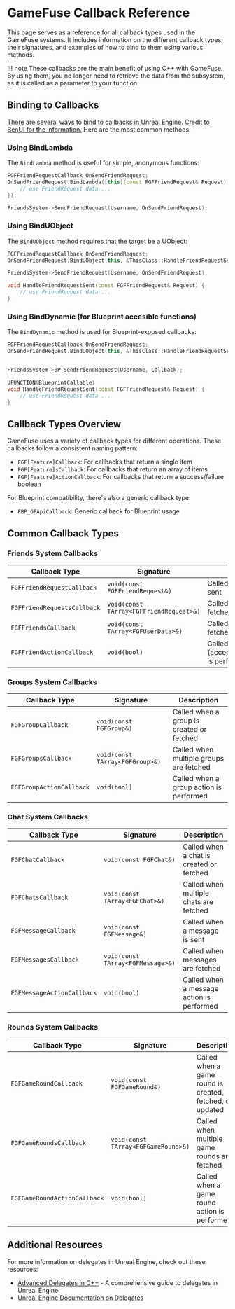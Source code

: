 # GameFuse Callback Reference

This page serves as a reference for all callback types used in the GameFuse systems. It includes information on the different callback types, their signatures, and examples of how to bind to them using various methods.

!!! note
    These callbacks are the main benefit of using C++ with GameFuse. By using them, you no longer need to retrieve the data from the subsystem, as it is called as a parameter to your function.


## Binding to Callbacks

There are several ways to bind to callbacks in Unreal Engine. 
[Credit to BenUI for the information.](https://benui.ca/unreal/delegates-advanced/#3-subscribe-to-a-delegate)
Here are the most common methods:

### Using BindLambda

The `BindLambda` method is useful for simple, anonymous functions:

```cpp
FGFFriendRequestCallback OnSendFriendRequest;
OnSendFriendRequest.BindLambda([this](const FGFFriendRequest& Request) {
    // use FriendRequest data ...
});

FriendsSystem->SendFriendRequest(Username, OnSendFriendRequest);
```

### Using BindUObject

The `BindUObject` method requires that the target be a UObject:

```cpp
FGFFriendRequestCallback OnSendFriendRequest;
OnSendFriendRequest.BindUObject(this, &ThisClass::HandleFriendRequestSent);

FriendsSystem->SendFriendRequest(Username, OnSendFriendRequest);

void HandleFriendRequestSent(const FGFFriendRequest& Request) {
    // use FriendRequest data ...
}
```

### Using BindDynamic (for Blueprint accesible functions)

The `BindDynamic` method is used for Blueprint-exposed callbacks:

```cpp
FGFFriendRequestCallback OnSendFriendRequest;
OnSendFriendRequest.BindUObject(this, &ThisClass::HandleFriendRequestSent);


FriendsSystem->BP_SendFriendRequest(Username, Callback);

UFUNCTION(BlueprintCallable)
void HandleFriendRequestSent(const FGFFriendRequest& Request) {
    // use FriendRequest data ...
}

```

## Callback Types Overview

GameFuse uses a variety of callback types for different operations. These callbacks follow a consistent naming pattern:

- `FGF[Feature]Callback`: For callbacks that return a single item
- `FGF[Feature]sCallback`: For callbacks that return an array of items
- `FGF[Feature]ActionCallback`: For callbacks that return a success/failure boolean

For Blueprint compatibility, there's also a generic callback type:
- `FBP_GFApiCallback`: Generic callback for Blueprint usage

## Common Callback Types

### Friends System Callbacks

| Callback Type | Signature | Description |
|---------------|-----------|-------------|
| `FGFFriendRequestCallback` | `void(const FGFFriendRequest&)` | Called when a friend request is sent |
| `FGFFriendRequestsCallback` | `void(const TArray<FGFFriendRequest>&)` | Called when friend requests are fetched |
| `FGFFriendsCallback` | `void(const TArray<FGFUserData>&)` | Called when friends list is fetched |
| `FGFFriendActionCallback` | `void(bool)` | Called when a friend action (accept/decline/cancel/unfriend) is performed |
### Groups System Callbacks

| Callback Type | Signature | Description |
|---------------|-----------|-------------|
| `FGFGroupCallback` | `void(const FGFGroup&)` | Called when a group is created or fetched |
| `FGFGroupsCallback` | `void(const TArray<FGFGroup>&)` | Called when multiple groups are fetched |
| `FGFGroupActionCallback` | `void(bool)` | Called when a group action is performed |

### Chat System Callbacks

| Callback Type | Signature | Description |
|---------------|-----------|-------------|
| `FGFChatCallback` | `void(const FGFChat&)` | Called when a chat is created or fetched |
| `FGFChatsCallback` | `void(const TArray<FGFChat>&)` | Called when multiple chats are fetched |
| `FGFMessageCallback` | `void(const FGFMessage&)` | Called when a message is sent |
| `FGFMessagesCallback` | `void(const TArray<FGFMessage>&)` | Called when messages are fetched |
| `FGFMessageActionCallback` | `void(bool)` | Called when a message action is performed |

### Rounds System Callbacks

| Callback Type | Signature | Description |
|---------------|-----------|-------------|
| `FGFGameRoundCallback` | `void(const FGFGameRound&)` | Called when a game round is created, fetched, or updated |
| `FGFGameRoundsCallback` | `void(const TArray<FGFGameRound>&)` | Called when multiple game rounds are fetched |
| `FGFGameRoundActionCallback` | `void(bool)` | Called when a game round action is performed |



## Additional Resources

For more information on delegates in Unreal Engine, check out these resources:

- [Advanced Delegates in C++](https://benui.ca/unreal/delegates-advanced/) - A comprehensive guide to delegates in Unreal Engine
- [Unreal Engine Documentation on Delegates](https://docs.unrealengine.com/en-US/ProgrammingAndScripting/ProgrammingWithCPP/UnrealArchitecture/Delegates/index.html)
